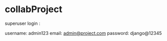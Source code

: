 # collabProject

superuser login :

username: admin123
email: admin@project.com
password: django@12345

